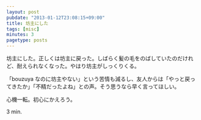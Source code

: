 ```yaml
---
layout: post
pubdate: "2013-01-12T23:08:15+09:00"
title: 坊主にした
tags: [misc]
minutes: 3
pagetype: posts
---
```

坊主にした。正しくは坊主に戻った。しばらく髪の毛をのばしていたのだけれど、耐えられなくなった。やはり坊主がしっくりくる。

「bouzuya なのに坊主やない」という苦情も減るし、友人からは「やっと戻ってきたか」「不精だったよね」との声。そう思うなら早く言ってほしい。

心機一転。初心にかえろう。

3 min.
